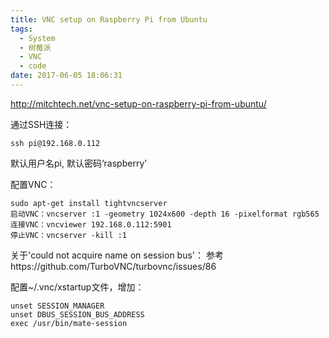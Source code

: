 ```yaml
---
title: VNC setup on Raspberry Pi from Ubuntu
tags:
  - System
  - 树莓派
  - VNC
  - code
date: 2017-06-05 18:06:31
---
```


http://mitchtech.net/vnc-setup-on-raspberry-pi-from-ubuntu/

通过SSH连接：

```
ssh pi@192.168.0.112
```

默认用户名pi, 默认密码‘raspberry’

配置VNC：
```
sudo apt-get install tightvncserver
启动VNC：vncserver :1 -geometry 1024x600 -depth 16 -pixelformat rgb565
连接VNC：vncviewer 192.168.0.112:5901
停止VNC：vncserver -kill :1
```

关于'could not acquire name on session bus'：
参考https://github.com/TurboVNC/turbovnc/issues/86

配置~/.vnc/xstartup文件，增加：
```
unset SESSION_MANAGER
unset DBUS_SESSION_BUS_ADDRESS
exec /usr/bin/mate-session
```

